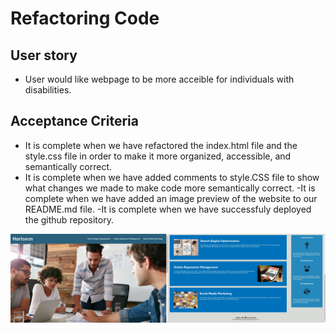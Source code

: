 
# **Refactoring Code**

## User story

- User would like webpage to be more acceible for individuals with disabilities. 

## Acceptance Criteria

- It is complete when we have refactored the index.html file and the style.css file in order to make it more organized, accessible, and semantically correct.
- It is complete when we have added comments to style.CSS file to show what changes we made to make code more semantically correct. 
-It is complete when we have added an image preview of the website to our README.md file.
-It is complete when we have successfuly deployed the github repository. 

![horiseon screenshot](./Assets/horiseon%20screenshot.jpg)
